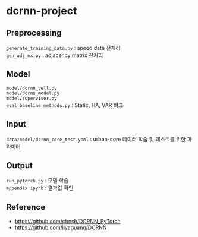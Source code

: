 # dcrnn-project

## Preprocessing
`generate_training_data.py` : speed data 전처리 <br>
`gen_adj_mx.py` : adjacency matrix 전처리

## Model
`model/dcrnn_cell.py` <br>
`model/dcrnn_model.py` <br>
`model/supervisor.py` <br> 
`eval_baseline_methods.py` : Static, HA, VAR 비교

## Input
`data/model/dcrnn_core_test.yaml` : urban-core 데이터 학습 및 테스트를 위한 파라미터

## Output
`run_pytorch.py` : 모델 학습 <br>
`appendix.ipynb` : 결과값 확인

## Reference
* https://github.com/chnsh/DCRNN_PyTorch
* https://github.com/liyaguang/DCRNN
